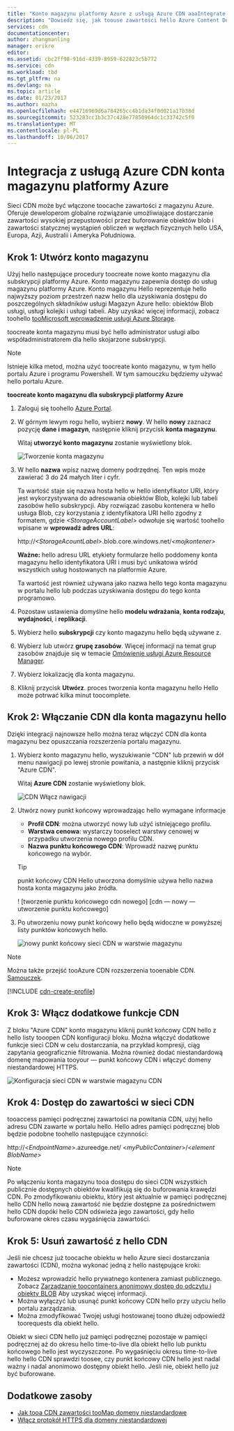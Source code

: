 ```yaml
---
title: "Konto magazynu platformy Azure z usługą Azure CDN aaaIntegrate | Dokumentacja firmy Microsoft"
description: "Dowiedz się, jak toouse zawartości hello Azure Content Delivery Network (CDN) toodeliver wysokiej przepustowości przez buforowanie obiektów blob z usługi Magazyn Azure."
services: cdn
documentationcenter: 
author: zhangmanling
manager: erikre
editor: 
ms.assetid: cbc2ff98-916d-4339-8959-622823c5b772
ms.service: cdn
ms.workload: tbd
ms.tgt_pltfrm: na
ms.devlang: na
ms.topic: article
ms.date: 01/23/2017
ms.author: mazha
ms.openlocfilehash: e44716969d6a784265cc4b1da34f0d021a17b38d
ms.sourcegitcommit: 523283cc1b3c37c428e77850964dc1c33742c5f0
ms.translationtype: MT
ms.contentlocale: pl-PL
ms.lasthandoff: 10/06/2017
---
```

# <a name="integrate-an-azure-storage-account-with-azure-cdn"></a>Integracja z usługą Azure CDN konta magazynu platformy Azure
Sieci CDN może być włączone toocache zawartości z magazynu Azure. Oferuje deweloperom globalne rozwiązanie umożliwiające dostarczanie zawartości wysokiej przepustowości przez buforowanie obiektów blob i zawartości statycznej wystąpień obliczeń w węzłach fizycznych hello USA, Europa, Azji, Australii i Ameryka Południowa.

## <a name="step-1-create-a-storage-account"></a>Krok 1: Utwórz konto magazynu
Użyj hello następujące procedury toocreate nowe konto magazynu dla subskrypcji platformy Azure. Konto magazynu zapewnia dostęp do usług magazynu platformy Azure. Konto magazynu Hello reprezentuje hello najwyższy poziom przestrzeń nazw hello dla uzyskiwania dostępu do poszczególnych składników usługi Magazyn Azure hello: obiektów Blob usługi, usługi kolejki i usługi tabeli. Aby uzyskać więcej informacji, zobacz toohello [tooMicrosoft wprowadzenie usługi Azure Storage](../storage/common/storage-introduction.md).

toocreate konta magazynu musi być hello administrator usługi albo współadministratorem dla hello skojarzone subskrypcji.

> [!NOTE]
> Istnieje kilka metod, można użyć toocreate konto magazynu, w tym hello portalu Azure i programu Powershell.  W tym samouczku będziemy używać hello portalu Azure.  
> 
> 

**toocreate konto magazynu dla subskrypcji platformy Azure**

1. Zaloguj się toohello [Azure Portal](https://portal.azure.com).
2. W górnym lewym rogu hello, wybierz **nowy**. W hello **nowy** zaznacz pozycję **dane i magazyn**, następnie kliknij przycisk **konta magazynu**.
    
    Witaj **utworzyć konto magazynu** zostanie wyświetlony blok.   

    ![Tworzenie konta magazynu][create-new-storage-account]  

3. W hello **nazwa** wpisz nazwę domeny podrzędnej. Ten wpis może zawierać 3 do 24 małych liter i cyfr.
   
    Ta wartość staje się nazwa hosta hello w hello identyfikator URI, który jest wykorzystywana do adresowania obiektów Blob, kolejki lub tabeli zasobów hello subskrypcji. Aby rozwiązać zasobu kontenera w hello usługa Blob, czy korzystania z identyfikatora URI hello zgodny z formatem, gdzie  *&lt;StorageAccountLabel&gt;*  odwołuje się wartość toohello wpisane w **wprowadź adres URL**:
   
    http://*&lt;StorageAcountLabel&gt;*.blob.core.windows.net/*&lt;mojkontener&gt;*
   
    **Ważne:** hello adresu URL etykiety formularze hello poddomeny konta magazynu hello identyfikatora URI i musi być unikatowa wśród wszystkich usług hostowanych na platformie Azure.
   
    Ta wartość jest również używana jako nazwa hello tego konta magazynu w portalu hello lub podczas uzyskiwania dostępu do tego konta programowo.
4. Pozostaw ustawienia domyślne hello **modelu wdrażania**, **konta rodzaju**, **wydajności**, i **replikacji**. 
5. Wybierz hello **subskrypcji** czy konto magazynu hello będą używane z.
6. Wybierz lub utwórz **grupę zasobów**.  Więcej informacji na temat grup zasobów znajduje się w temacie [Omówienie usługi Azure Resource Manager](../azure-resource-manager/resource-group-overview.md#resource-groups).
7. Wybierz lokalizację dla konta magazynu.
8. Kliknij przycisk **Utwórz**. proces tworzenia konta magazynu hello Hello może potrwać kilka minut toocomplete.

## <a name="step-2-enable-cdn-for-hello-storage-account"></a>Krok 2: Włączanie CDN dla konta magazynu hello

Dzięki integracji najnowsze hello można teraz włączyć CDN dla konta magazynu bez opuszczania rozszerzenia portalu magazynu. 

1. Wybierz konto magazynu hello, wyszukiwanie "CDN" lub przewiń w dół menu nawigacji po lewej stronie powitania, a następnie kliknij przycisk "Azure CDN".
    
    Witaj **Azure CDN** zostanie wyświetlony blok.

    ![CDN Włącz nawigacji][cdn-enable-navigation]
    
2. Utwórz nowy punkt końcowy wprowadzając hello wymagane informacje
    - **Profil CDN**: można utworzyć nowy lub użyć istniejącego profilu.
    - **Warstwa cenowa**: wystarczy tooselect warstwy cenowej w przypadku utworzenia nowego profilu CDN.
    - **Nazwa punktu końcowego CDN**: Wprowadź nazwę punktu końcowego na wybór.

    > [!TIP]
    > punkt końcowy CDN Hello utworzona domyślnie używa hello nazwa hosta konta magazynu jako źródła.

    ! [tworzenie punktu końcowego cdn nowego] [cdn — nowy — utworzenie punktu końcowego]

3. Po utworzeniu nowy punkt końcowy hello będą widoczne w powyższej listy punktów końcowych hello.

    ![nowy punkt końcowy sieci CDN w warstwie magazynu][cdn-storage-new-endpoint]

> [!NOTE]
> Można także przejść tooAzure CDN rozszerzenia tooenable CDN. [Samouczek](#Tutorial-cdn-create-profile).
> 
> 

[!INCLUDE [cdn-create-profile](../../includes/cdn-create-profile.md)]  

## <a name="step-3-enable-additional-cdn-features"></a>Krok 3: Włącz dodatkowe funkcje CDN

Z bloku "Azure CDN" konto magazynu kliknij punkt końcowy CDN hello z hello listy tooopen CDN konfiguracji bloku. Można włączyć dodatkowe funkcje sieci CDN w celu dostarczania, na przykład kompresji, ciąg zapytania geograficznie filtrowania. Można również dodać niestandardową domenę mapowania tooyour — punkt końcowy CDN i włączyć domeny niestandardowej HTTPS.
    
![Konfiguracja sieci CDN w warstwie magazynu CDN][cdn-storage-cdn-configuration]

## <a name="step-4-access-cdn-content"></a>Krok 4: Dostęp do zawartości w sieci CDN
tooaccess pamięci podręcznej zawartości na powitania CDN, użyj hello adresu CDN zawarte w portalu hello. Hello adres pamięci podręcznej blob będzie podobne toohello następujące czynności:

http://<*EndpointName*\>.azureedge.net/ <*myPublicContainer*\>/<*element BlobName*\>

> [!NOTE]
> Po włączeniu konta magazynu tooa dostępu do sieci CDN wszystkich publicznie dostępnych obiektów kwalifikują się do buforowania krawędzi CDN. Po zmodyfikowaniu obiektu, który jest aktualnie w pamięci podręcznej hello CDN hello nową zawartość nie będzie dostępne za pośrednictwem hello CDN dopóki hello CDN odświeża jego zawartości, gdy hello buforowane okres czasu wygaśnięcia zawartości.
> 
> 

## <a name="step-5-remove-content-from-hello-cdn"></a>Krok 5: Usuń zawartość z hello CDN
Jeśli nie chcesz już toocache obiektu w hello Azure sieci dostarczania zawartości (CDN), można wykonać jedną z hello następujące kroki:

* Możesz wprowadzić hello prywatnego kontenera zamiast publicznego. Zobacz [Zarządzanie toocontainers anonimowy dostęp do odczytu i obiekty BLOB](../storage/blobs/storage-manage-access-to-resources.md) Aby uzyskać więcej informacji.
* Można wyłączyć lub usunąć punkt końcowy CDN hello przy użyciu hello portalu zarządzania.
* Można zmodyfikować Twojej usługi hostowanej toono dłużej odpowiedź toorequests dla obiekt hello.

Obiekt w sieci CDN hello już pamięci podręcznej pozostaje w pamięci podręcznej aż do okresu hello time-to-live dla obiekt hello lub punktu końcowego hello jest wyczyszczone. Po wygaśnięciu okresu time-to-live hello hello CDN sprawdzi toosee, czy punkt końcowy CDN hello jest nadal ważny i nadal anonimowo dostępny obiekt hello. Jeśli nie, obiekt hello już być buforowane.

## <a name="additional-resources"></a>Dodatkowe zasoby
* [Jak tooa CDN zawartości tooMap domeny niestandardowe](cdn-map-content-to-custom-domain.md)
* [Włącz protokół HTTPS dla domeny niestandardowej](cdn-custom-ssl.md)

[create-new-storage-account]: ./media/cdn-create-a-storage-account-with-cdn/CDN_CreateNewStorageAcct.png
[cdn-enable-navigation]: ./media/cdn-create-a-storage-account-with-cdn/cdn-storage-new-endpoint-creation.png
[cdn-storage-new-endpoint]: ./media/cdn-create-a-storage-account-with-cdn/cdn-storage-new-endpoint-list.png
[cdn-storage-cdn-configuration]: ./media/cdn-create-a-storage-account-with-cdn/cdn-storage-endpoint-configuration.png 
